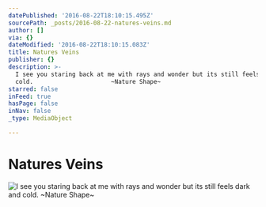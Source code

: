 ```yaml
---
datePublished: '2016-08-22T18:10:15.495Z'
sourcePath: _posts/2016-08-22-natures-veins.md
author: []
via: {}
dateModified: '2016-08-22T18:10:15.083Z'
title: Natures Veins
publisher: {}
description: >-
  I see you staring back at me with rays and wonder but its still feels dark and
  cold.                      ~Nature Shape~
starred: false
inFeed: true
hasPage: false
inNav: false
_type: MediaObject

---
```

# Natures Veins
![I see you staring back at me with rays and wonder but its still feels dark and cold.                      ~Nature Shape~](https://the-grid-user-content.s3-us-west-2.amazonaws.com/fbe005ce-cda9-4923-b1a1-ed95f9dfe78c.jpg)